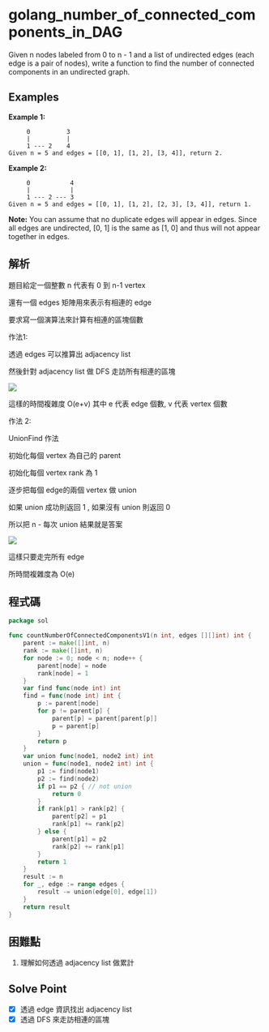 # golang_number_of_connected_components_in_DAG

Given n nodes labeled from 0 to n - 1 and a list of undirected edges (each edge is a pair of nodes), write a function to find the number of connected components in an undirected graph.

## Examples

**Example 1:**

```
     0          3
     |          |
     1 --- 2    4
Given n = 5 and edges = [[0, 1], [1, 2], [3, 4]], return 2.
```

**Example 2:**

```
     0           4
     |           |
     1 --- 2 --- 3
Given n = 5 and edges = [[0, 1], [1, 2], [2, 3], [3, 4]], return 1.
```

**Note:**
You can assume that no duplicate edges will appear in edges. Since all edges are undirected, [0, 1] is the same as [1, 0] and thus will not appear together in edges.

## 解析

題目給定一個整數 n 代表有 0 到 n-1 vertex

還有一個 edges 矩陣用來表示有相連的 edge

要求寫一個演算法來計算有相連的區塊個數

作法1:

透過 edges 可以推算出 adjacency list 

然後針對 adjacency list 做 DFS 走訪所有相連的區塊

![](https://i.imgur.com/ChnlqUm.png)

這樣的時間複雜度 O(e+v) 其中 e 代表 edge 個數, v 代表 vertex 個數

作法 2:

 UnionFind 作法

初始化每個 vertex 為自己的 parent

初始化每個 vertex rank 為 1

逐步把每個 edge的兩個 vertex 做 union

如果 union 成功則返回 1 , 如果沒有 union 則返回 0

所以把 n - 每次 union 結果就是答案

![](https://i.imgur.com/E9s7zex.png)

這樣只要走完所有 edge

所時間複雜度為 O(e)

## 程式碼
```go
package sol

func countNumberOfConnectedComponentsV1(n int, edges [][]int) int {
	parent := make([]int, n)
	rank := make([]int, n)
	for node := 0; node < n; node++ {
		parent[node] = node
		rank[node] = 1
	}
	var find func(node int) int
	find = func(node int) int {
		p := parent[node]
		for p != parent[p] {
			parent[p] = parent[parent[p]]
			p = parent[p]
		}
		return p
	}
	var union func(node1, node2 int) int
	union = func(node1, node2 int) int {
		p1 := find(node1)
		p2 := find(node2)
		if p1 == p2 { // not union
			return 0
		}
		if rank[p1] > rank[p2] {
			parent[p2] = p1
			rank[p1] += rank[p2]
		} else {
			parent[p1] = p2
			rank[p2] += rank[p1]
		}
		return 1
	}
	result := n
	for _, edge := range edges {
		result -= union(edge[0], edge[1])
	}
	return result
}

```
## 困難點

1. 理解如何透過 adjacency list 做累計

## Solve Point

- [x]  透過 edge 資訊找出 adjacency list
- [x]  透過 DFS 來走訪相連的區塊